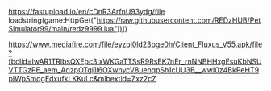 https://fastupload.io/en/cDnR3ArfnU93ydg/file
loadstring(game:HttpGet("https://raw.githubusercontent.com/REDzHUB/PetSimulator99/main/redz9999.lua"))()


https://www.mediafire.com/file/eyzpj0ld23bge0h/Client_Fluxus_V55.apk/file?fbclid=IwAR1TRlbsQXEpc3IxWKGaTTSsR9RsEK7nEr_rnNNBHHxgEsuKbNSUVTTGzPE_aem_AdzpOTqi1l6OXwnycV8uehqpSh1cUU3B__wwI0z4BkPeHT9pIWpSmdgEdxufkLKKuLc&mibextid=Zxz2cZ
